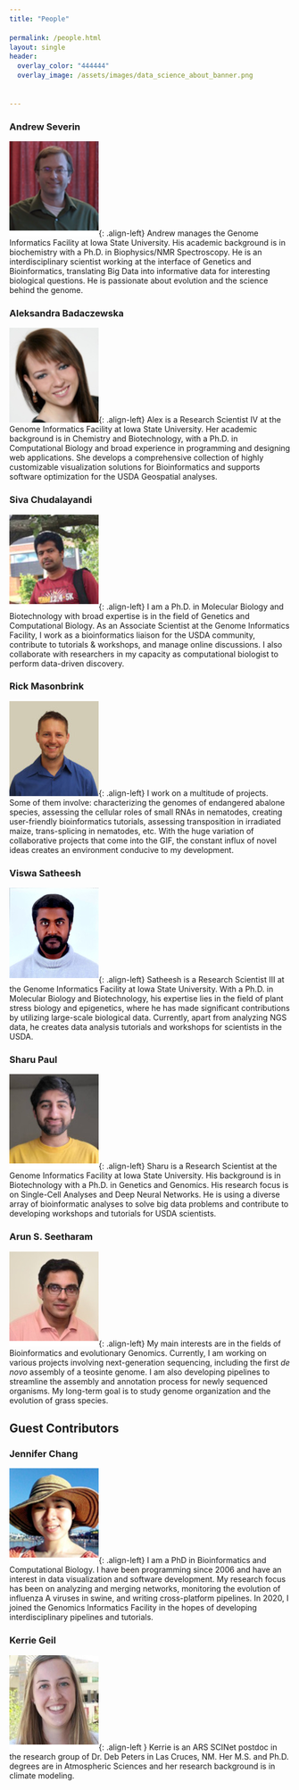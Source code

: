 ```yaml
---
title: "People"

permalink: /people.html
layout: single
header:
  overlay_color: "444444"
  overlay_image: /assets/images/data_science_about_banner.png


---
```


### Andrew Severin

![Andrew](../assets/images/people/Andrew.png){: .align-left}
Andrew manages the Genome Informatics Facility at Iowa State University. His academic background is in biochemistry with a Ph.D. in Biophysics/NMR Spectroscopy. He is an interdisciplinary scientist working at the interface of Genetics and Bioinformatics, translating Big Data into informative data for interesting biological questions. He is passionate about evolution and the science behind the genome.

### Aleksandra Badaczewska

![Alex](../assets/images/people/Alex.png){: .align-left}
Alex is a Research Scientist IV at the Genome Informatics Facility at Iowa State University. Her academic background is in Chemistry and Biotechnology, with a Ph.D. in Computational Biology and broad experience in programming and designing web applications. She develops a comprehensive collection of highly customizable visualization solutions for Bioinformatics and supports software optimization for the USDA Geospatial analyses.
<br>

### Siva Chudalayandi

![Siva](../assets/images/people/Siva.jpg){: .align-left}
I am a Ph.D. in Molecular Biology and Biotechnology with broad expertise is in the field of Genetics and Computational Biology. As an Associate Scientist at the Genome Informatics Facility, I work as a bioinformatics liaison for the USDA community, contribute to tutorials & workshops, and manage online discussions. I also collaborate with researchers in my capacity as computational biologist to perform data-driven discovery.

### Rick Masonbrink

![Rick](../assets/images/people/Rick.jpg){: .align-left}
I work on a multitude of projects. Some of them involve: characterizing the genomes of endangered abalone species, assessing the cellular roles of small RNAs in nematodes, creating user-friendly bioinformatics tutorials, assessing transposition in irradiated maize, trans-splicing in nematodes, etc.  With the huge variation of collaborative projects that come into the GIF, the constant influx of novel ideas creates an environment conducive to my development.

### Viswa Satheesh

![Viswa](../assets/images/people/satheesh.jpeg){: .align-left}
Satheesh is a Research Scientist III at the Genome Informatics Facility at Iowa State University. With a Ph.D. in Molecular Biology and Biotechnology, his expertise lies in the field of plant stress biology and epigenetics, where he has made significant contributions by utilizing large-scale biological data. Currently, apart from analyzing NGS data, he creates data analysis tutorials and workshops for scientists in the USDA.

### Sharu Paul

![Sharu](../assets/images/people/Sharu.jpg){: .align-left}
Sharu is a Research Scientist at the Genome Informatics Facility at Iowa State University. His background is in Biotechnology with a Ph.D. in Genetics and Genomics. His research focus is on Single-Cell Analyses and Deep Neural Networks. He is using a diverse array of bioinformatic analyses to solve big data problems and contribute to developing workshops and tutorials for USDA scientists.


### Arun S. Seetharam

![Arun](../assets/images/people/Arun.jpg){: .align-left}
My main interests are in the fields of Bioinformatics and evolutionary Genomics. Currently, I am working on various projects involving next-generation sequencing, including the first *de novo* assembly of a teosinte genome. I am also developing pipelines to streamline the assembly and annotation process for newly sequenced organisms. My long-term goal is to study genome organization and the evolution of grass species.


## Guest Contributors

### Jennifer Chang

![Jennifer](../assets/images/people/Jennifer.png){: .align-left}
I am a PhD in Bioinformatics and Computational Biology. I have been programming since 2006 and have an interest in data visualization and software development. My research focus has been on analyzing and merging networks, monitoring the evolution of influenza A viruses in swine, and writing cross-platform pipelines. In 2020, I joined the Genomics Informatics Facility in the hopes of developing interdisciplinary pipelines and tutorials.


### Kerrie Geil

![Kerrie](../assets/images/people/KerrieGeil.png){: .align-left }
Kerrie is an ARS SCINet postdoc in the research group of Dr. Deb Peters in Las Cruces, NM. Her M.S. and Ph.D. degrees are in Atmospheric Sciences and her research background is in climate modeling.
<br><br><br>
